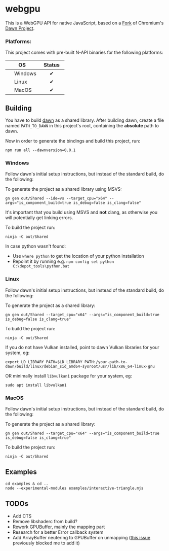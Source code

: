 # webgpu

This is a WebGPU API for native JavaScript, based on a [Fork](https://github.com/maierfelix/dawn-ray-tracing) of Chromium's [Dawn Project](https://dawn.googlesource.com/dawn/).

### Platforms:

This project comes with pre-built N-API binaries for the following platforms:

|       OS      |     Status    |
| ------------- | ------------- |
| <img src="https://i.imgur.com/FF3Ssp6.png" alt="" height="16px">  Windows       | ‌‌ ‌‌ ‌‌ ‌‌ ‌‌ ‌‌ ✔ ‌‌ ‌‌ ‌‌ ‌‌ ‌‌ ‌‌|
| <img src="https://i.imgur.com/bkBCY7V.png" alt="" height="16px">  Linux         | ‌‌ ‌‌ ‌‌ ‌‌ ‌‌ ‌‌ ‌‌✔ ‌‌ ‌‌ ‌‌ ‌‌ ‌‌ ‌‌|
| <img src="https://i.imgur.com/iPt4GHz.png" alt="" height="16px">  MacOS         | ‌‌ ‌‌ ‌‌ ‌‌ ‌‌ ‌‌ ✔ ‌‌ ‌‌ ‌‌ ‌‌ ‌‌ ‌‌|

## Building

You have to build [dawn](https://dawn.googlesource.com/dawn) as a shared library.
After building dawn, create a file named `PATH_TO_DAWN` in this project's root, containing the **absolute** path to dawn.

Now in order to generate the bindings and build this project, run:
````
npm run all --dawnversion=0.0.1
````

### Windows

Follow dawn's initial setup instructions, but instead of the standard build, do the following:

To generate the project as a shared library using MSVS:
````
gn gen out/Shared --ide=vs --target_cpu="x64" --args="is_component_build=true is_debug=false is_clang=false"
````
It's important that you build using MSVS and **not** clang, as otherwise you will potentially get linking errors.

To build the project run:
````
ninja -C out/Shared
````

In case python wasn't found:
 - Use `where python` to get the location of your python installation
 - Repoint it by running e.g. `npm config set python C:\depot_tools\python.bat`

### Linux 

Follow dawn's initial setup instructions, but instead of the standard build, do the following:

To generate the project as a shared library:
````
gn gen out/Shared --target_cpu="x64" --args="is_component_build=true is_debug=false is_clang=true"
````

To build the project run:
````
ninja -C out/Shared
````

If you do not have Vulkan installed, point to dawn Vulkan libraries for your system, eg:
````
export LD_LIBRARY_PATH=$LD_LIBRARY_PATH:/your-path-to-dawn/build/linux/debian_sid_amd64-sysroot/usr/lib/x86_64-linux-gnu
````
OR minimally install `libvulkan1` package for your system, eg:
````
sudo apt install libvulkan1
````

### MacOS

Follow dawn's initial setup instructions, but instead of the standard build, do the following:

To generate the project as a shared library:
````
gn gen out/Shared --target_cpu="x64" --args="is_component_build=true is_debug=false is_clang=true"
````

To build the project run:
````
ninja -C out/Shared
````

## Examples
````
cd examples & cd ..
node --experimental-modules examples/interactive-triangle.mjs
````

## TODOs
 - Add CTS
 - Remove libshaderc from build?
 - Rework GPUBuffer, mainly the mapping part
 - Research for a better Error callback system
 - Add ArrayBuffer neutering to GPUBuffer on unmapping ([this issue](https://github.com/nodejs/node-addon-api/issues/541) previously blocked me to add it)
